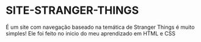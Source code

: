 # SITE-STRANGER-THINGS
 É um site com navegação baseado na temática de Stranger Things é muito simples! Ele foi feito no inicio do meu aprendizado em HTML e CSS
